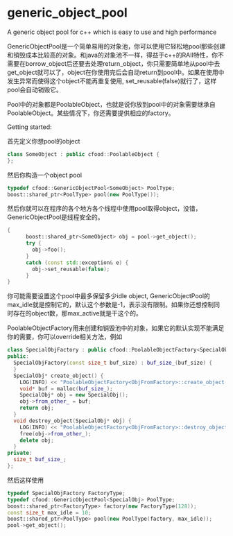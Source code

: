 generic_object_pool
===================

A generic object pool for c++ which is easy to use and high performance


GenericObjectPool是一个简单易用的对象池，你可以使用它轻松地pool那些创建和销毁成本比较高的对象。和java的对象池不一样，得益于c++的RAII特性，你不需要在borrow_object后还要去处理return_object，你只需要简单地从pool中去get_object就可以了，object在你使用完后会自动return到pool中。如果在使用中发生异常而使得这个object不能再重复使用, set_reusable(false)就行了，这样pool会自动销毁它。

Pool中的对象都是PoolableObject，也就是说你放到pool中的对象需要继承自PoolableObject。某些情况下，你还需要提供相应的factory。

Getting started:

首先定义你想pool的object

```cpp
class SomeObject : public cfood::PoolableObject {
};
```
然后你构造一个object pool

```cpp
typedef cfood::GenericObjectPool<SomeObject> PoolType;
boost::shared_ptr<PoolType> pool(new PoolType());
```
然后你就可以在程序的各个地方各个线程中使用pool取得object，没错，GenericObjectPool是线程安全的。

```cpp
{
      boost::shared_ptr<SomeObject> obj = pool->get_object(); 
      try {
        obj->foo(); 
      }
      catch (const std::exception& e) {
        obj->set_reusable(false);
      }
}
```

你可能需要设置这个pool中最多保留多少idle object, GenericObjectPool的max_idle就是控制它的，默认这个参数是-1，表示没有限制。如果你还想控制同时存在的object数，那max_active就是干这个的。

PoolableObjectFactory用来创建和销毁池中的对象，如果它的默认实现不能满足你的需要，你可以override相关方法，例如

```cpp
class SpecialObjFactory : public cfood::PoolableObjectFactory<SpecialObj> {                                                           
public:                                                                                                                               
  SpecialObjFactory(const size_t buf_size) : buf_size_(buf_size) {                                                                    
  }                                                                                                                                   
  SpecialObj* create_object() {                                                                                                       
    LOG(INFO) << "PoolableObjectFactory<ObjFromFactory>::create_object()";                                                            
    void* buf = malloc(buf_size_);                                                                                                    
    SpecialObj* obj = new SpecialObj();                                                                                               
    obj->from_other_ = buf;                                                                                                           
    return obj;                                                                                                                       
  }                                                                                                                                   
  void destroy_object(SpecialObj* obj) {                                                                                              
    LOG(INFO) << "PoolableObjectFactory<ObjFromFactory>::destroy_object()";                                                           
    free(obj->from_other_);                                                                                                           
    delete obj;                                                                                                                       
  }                                                                                                                                   
private:                                                                                                                              
  size_t buf_size_;                                                                                                                   
};      
```

然后这样使用
```cpp
typedef SpecialObjFactory FactoryType;
typedef cfood::GenericObjectPool<SpecialObj> PoolType;
boost::shared_ptr<FactoryType> factory(new FactoryType(128));
const size_t max_idle = 10;
boost::shared_ptr<PoolType> pool(new PoolType(factory, max_idle));
pool->get_object();
```
